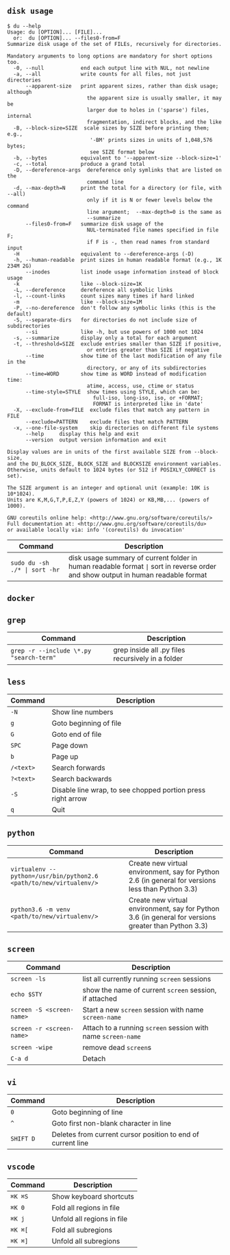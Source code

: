 ## `disk usage`
```
$ du --help
Usage: du [OPTION]... [FILE]...
  or:  du [OPTION]... --files0-from=F
Summarize disk usage of the set of FILEs, recursively for directories.

Mandatory arguments to long options are mandatory for short options too.
  -0, --null            end each output line with NUL, not newline
  -a, --all             write counts for all files, not just directories
      --apparent-size   print apparent sizes, rather than disk usage; although
                          the apparent size is usually smaller, it may be
                          larger due to holes in ('sparse') files, internal
                          fragmentation, indirect blocks, and the like
  -B, --block-size=SIZE  scale sizes by SIZE before printing them; e.g.,
                           '-BM' prints sizes in units of 1,048,576 bytes;
                           see SIZE format below
  -b, --bytes           equivalent to '--apparent-size --block-size=1'
  -c, --total           produce a grand total
  -D, --dereference-args  dereference only symlinks that are listed on the
                          command line
  -d, --max-depth=N     print the total for a directory (or file, with --all)
                          only if it is N or fewer levels below the command
                          line argument;  --max-depth=0 is the same as
                          --summarize
      --files0-from=F   summarize disk usage of the
                          NUL-terminated file names specified in file F;
                          if F is -, then read names from standard input
  -H                    equivalent to --dereference-args (-D)
  -h, --human-readable  print sizes in human readable format (e.g., 1K 234M 2G)
      --inodes          list inode usage information instead of block usage
  -k                    like --block-size=1K
  -L, --dereference     dereference all symbolic links
  -l, --count-links     count sizes many times if hard linked
  -m                    like --block-size=1M
  -P, --no-dereference  don't follow any symbolic links (this is the default)
  -S, --separate-dirs   for directories do not include size of subdirectories
      --si              like -h, but use powers of 1000 not 1024
  -s, --summarize       display only a total for each argument
  -t, --threshold=SIZE  exclude entries smaller than SIZE if positive,
                          or entries greater than SIZE if negative
      --time            show time of the last modification of any file in the
                          directory, or any of its subdirectories
      --time=WORD       show time as WORD instead of modification time:
                          atime, access, use, ctime or status
      --time-style=STYLE  show times using STYLE, which can be:
                            full-iso, long-iso, iso, or +FORMAT;
                            FORMAT is interpreted like in 'date'
  -X, --exclude-from=FILE  exclude files that match any pattern in FILE
      --exclude=PATTERN    exclude files that match PATTERN
  -x, --one-file-system    skip directories on different file systems
      --help     display this help and exit
      --version  output version information and exit

Display values are in units of the first available SIZE from --block-size,
and the DU_BLOCK_SIZE, BLOCK_SIZE and BLOCKSIZE environment variables.
Otherwise, units default to 1024 bytes (or 512 if POSIXLY_CORRECT is set).

The SIZE argument is an integer and optional unit (example: 10K is 10*1024).
Units are K,M,G,T,P,E,Z,Y (powers of 1024) or KB,MB,... (powers of 1000).

GNU coreutils online help: <http://www.gnu.org/software/coreutils/>
Full documentation at: <http://www.gnu.org/software/coreutils/du>
or available locally via: info '(coreutils) du invocation'
```
| Command | Description |
| ------- | ----------- |
| `sudo du -sh ./* \| sort -hr` | disk usage summary of current folder in human readable format `\|` sort in reverse order and show output in human readable format |

## `docker`


## `grep`

| Command | Description |
| ------- | ----------- |
| `grep -r --include \*.py "search-term"` | grep inside all .py files recursively in a folder |

## `less`

| Command | Description |
| ------- | ----------- |
| `-N` | Show line numbers |
| `g` | Goto beginning of file |
| `G` | Goto end of file |
| `SPC` | Page down |
| `b` | Page up |
| `/<text>` | Search forwards |
| `?<text>` | Search backwards |
| `-S` | Disable line wrap, to see chopped portion press right arrow |
| `q` | Quit |

## `python`

| Command | Description |
| ------- | ----------- |
| `virtualenv --python=/usr/bin/python2.6 <path/to/new/virtualenv/>` | Create new virtual environment, say for Python 2.6 (in general for versions less than Python 3.3) |
| `python3.6 -m venv <path/to/new/virtualenv/>` | Create new virtual environment, say for Python 3.6 (in general for versions greater than Python 3.3) |

## `screen`

| Command | Description |
| ------- | ----------- |
| `screen -ls` | list all currently running `screen` sessions |
| `echo $STY` | show the name of current `screen` session, if attached |
| `screen -S <screen-name>` | Start a new `screen` session with name `screen-name` |
| `screen -r <screen-name>` | Attach to a running `screen` session with name `screen-name` |
| `screen -wipe` | remove dead `screen`s |
| `C-a d` | Detach  |

## `vi`

| Command | Description |
| ------- | ----------- |
| `0` | Goto beginning of line |
| `^` | Goto first non-blank character in line |
| `SHIFT D` | Deletes from current cursor position to end of current line |

## `vscode`
| Command | Description |
| ------- | ----------- |
| `⌘K ⌘S` | Show keyboard shortcuts |
| `⌘K 0` | Fold all regions in file |
| `⌘K j` | Unfold all regions in file |
| `⌘K ⌘[` | Fold all subregions |
| `⌘K ⌘]` | Unfold all subregions |
